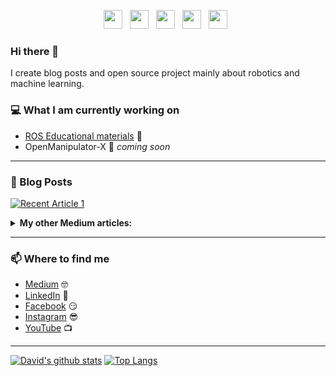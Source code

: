 <p align='center'>
<a href="https://medium.com/@david.dudas"><img height="30" src="https://github.com/dudasdavid/dudasdavid/blob/main/icon/medium.png?raw=true"></a>&nbsp;&nbsp;
<a href="https://www.linkedin.com/in/dudasdavid/"><img height="30" src="https://github.com/dudasdavid/dudasdavid/blob/main/icon/linkedin.png?raw=true"></a>&nbsp;&nbsp;
<a href="https://www.buymeacoffee.com/dudasdavid"><img height="30" src="https://github.com/dudasdavid/dudasdavid/blob/main/icon/buy-me-a-coffee.png?raw=true"></a>&nbsp;&nbsp;
<a href="https://www.youtube.com/channel/UCIlLU4F6OjgSLKGHUTe-_Kw"><img height="30" src="https://raw.githubusercontent.com/dudasdavid/dudasdavid/main/icon/youtube.png"></a>&nbsp;&nbsp;
<a href="https://instagram.com/ddudas"><img height="30" src="https://github.com/dudasdavid/dudasdavid/blob/main/icon/instagram.png?raw=true"></a>&nbsp;&nbsp;
</p>

### Hi there 👋

I create blog posts and open source project mainly about robotics and machine learning.

### 💻 What I am currently working on
- [ROS Educational materials](https://github.com/hungarianrobot) 🚀
- OpenManipulator-X 🚀 *coming soon*

---

### 📰 Blog Posts
<a target="_blank" href="https://github-readme-medium-recent-article.vercel.app/medium/@david.dudas/1"><img src="https://github-readme-medium-recent-article.vercel.app/medium/@david.dudas/1" alt="Recent Article 1"></a>
 
<details>
<summary><strong>My other Medium articles:</strong></summary>
 
<a target="_blank" href="https://github-readme-medium-recent-article.vercel.app/medium/@david.dudas/0"><img src="https://github-readme-medium-recent-article.vercel.app/medium/@david.dudas/0" alt="Recent Article 0"></a>
  
<a target="_blank" href="https://github-readme-medium-recent-article.vercel.app/medium/@david.dudas/2"><img src="https://github-readme-medium-recent-article.vercel.app/medium/@david.dudas/2" alt="Recent Article 2"></a>
</details>

---

### 📫 Where to find me
- [Medium](https://medium.com/@david.dudas) 🤓
- [LinkedIn](https://www.linkedin.com/in/dudasdavid/) 💼
- [Facebook](https://www.facebook.com/dudasd/) 😏
- [Instagram](https://instagram.com/ddudas) 😎
- [YouTube](https://www.youtube.com/channel/UCIlLU4F6OjgSLKGHUTe-_Kw) 📺

---

[![David's github stats](https://github-readme-stats.vercel.app/api?username=dudasdavid&count_private=true&show_icons=true&theme=tokyonight&hide_rank=false)](https://github.com/anuraghazra/github-readme-stats)
[![Top Langs](https://github-readme-stats.vercel.app/api/top-langs/?username=dudasdavid&layout=compact)](https://github.com/anuraghazra/github-readme-stats)




<!--
**dudasdavid/dudasdavid** is a ✨ _special_ ✨ repository because its `README.md` (this file) appears on your GitHub profile.

Here are some ideas to get you started:

- 🔭 I’m currently working on ...
- 🌱 I’m currently learning ...
- 👯 I’m looking to collaborate on ...
- 🤔 I’m looking for help with ...
- 💬 Ask me about ...
- 📫 How to reach me: ...
- 😄 Pronouns: ...
- ⚡ Fun fact: ...
-->
